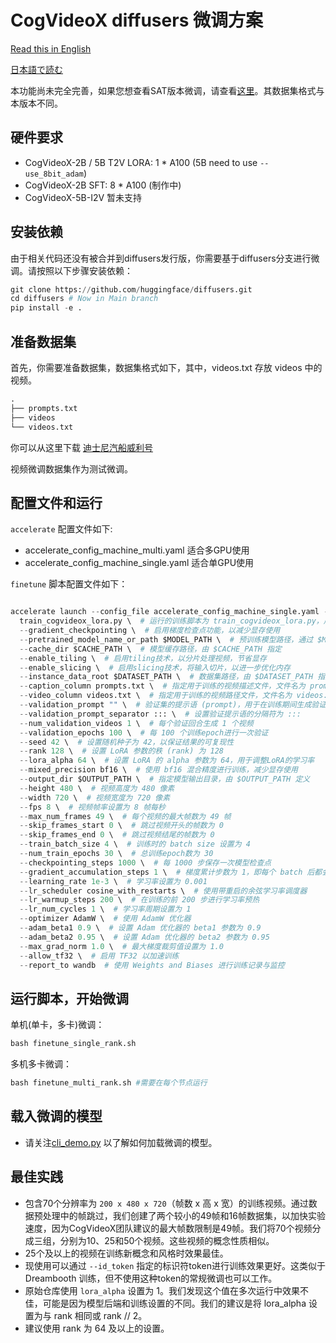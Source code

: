 # CogVideoX diffusers 微调方案

[Read this in English](./README_zh.md)

[日本語で読む](./README_ja.md)

本功能尚未完全完善，如果您想查看SAT版本微调，请查看[这里](../sat/README_zh.md)。其数据集格式与本版本不同。

## 硬件要求

+ CogVideoX-2B / 5B T2V LORA: 1 * A100  (5B need to use `--use_8bit_adam`)
+ CogVideoX-2B SFT:  8 * A100 (制作中)
+ CogVideoX-5B-I2V 暂未支持

## 安装依赖

由于相关代码还没有被合并到diffusers发行版，你需要基于diffusers分支进行微调。请按照以下步骤安装依赖：

```py
git clone https://github.com/huggingface/diffusers.git
cd diffusers # Now in Main branch
pip install -e .
```

## 准备数据集

首先，你需要准备数据集，数据集格式如下，其中，videos.txt 存放 videos 中的视频。

```py
.
├── prompts.txt
├── videos
└── videos.txt
```

你可以从这里下载 [迪士尼汽船威利号](https://huggingface.co/datasets/Wild-Heart/Disney-VideoGeneration-Dataset)

视频微调数据集作为测试微调。

## 配置文件和运行

`accelerate` 配置文件如下:

+ accelerate_config_machine_multi.yaml 适合多GPU使用
+ accelerate_config_machine_single.yaml 适合单GPU使用

`finetune` 脚本配置文件如下：

```py

accelerate launch --config_file accelerate_config_machine_single.yaml --multi_gpu \  # 使用 accelerate 启动多GPU训练，配置文件为 accelerate_config_machine_single.yaml
  train_cogvideox_lora.py \  # 运行的训练脚本为 train_cogvideox_lora.py，用于在 CogVideoX 模型上进行 LoRA 微调
  --gradient_checkpointing \  # 启用梯度检查点功能，以减少显存使用
  --pretrained_model_name_or_path $MODEL_PATH \  # 预训练模型路径，通过 $MODEL_PATH 指定
  --cache_dir $CACHE_PATH \  # 模型缓存路径，由 $CACHE_PATH 指定
  --enable_tiling \  # 启用tiling技术，以分片处理视频，节省显存
  --enable_slicing \  # 启用slicing技术，将输入切片，以进一步优化内存
  --instance_data_root $DATASET_PATH \  # 数据集路径，由 $DATASET_PATH 指定
  --caption_column prompts.txt \  # 指定用于训练的视频描述文件，文件名为 prompts.txt
  --video_column videos.txt \  # 指定用于训练的视频路径文件，文件名为 videos.txt
  --validation_prompt "" \  # 验证集的提示语 (prompt)，用于在训练期间生成验证视频
  --validation_prompt_separator ::: \  # 设置验证提示语的分隔符为 :::
  --num_validation_videos 1 \  # 每个验证回合生成 1 个视频
  --validation_epochs 100 \  # 每 100 个训练epoch进行一次验证
  --seed 42 \  # 设置随机种子为 42，以保证结果的可复现性
  --rank 128 \  # 设置 LoRA 参数的秩 (rank) 为 128
  --lora_alpha 64 \  # 设置 LoRA 的 alpha 参数为 64，用于调整LoRA的学习率
  --mixed_precision bf16 \  # 使用 bf16 混合精度进行训练，减少显存使用
  --output_dir $OUTPUT_PATH \  # 指定模型输出目录，由 $OUTPUT_PATH 定义
  --height 480 \  # 视频高度为 480 像素
  --width 720 \  # 视频宽度为 720 像素
  --fps 8 \  # 视频帧率设置为 8 帧每秒
  --max_num_frames 49 \  # 每个视频的最大帧数为 49 帧
  --skip_frames_start 0 \  # 跳过视频开头的帧数为 0
  --skip_frames_end 0 \  # 跳过视频结尾的帧数为 0
  --train_batch_size 4 \  # 训练时的 batch size 设置为 4
  --num_train_epochs 30 \  # 总训练epoch数为 30
  --checkpointing_steps 1000 \  # 每 1000 步保存一次模型检查点
  --gradient_accumulation_steps 1 \  # 梯度累计步数为 1，即每个 batch 后都会更新梯度
  --learning_rate 1e-3 \  # 学习率设置为 0.001
  --lr_scheduler cosine_with_restarts \  # 使用带重启的余弦学习率调度器
  --lr_warmup_steps 200 \  # 在训练的前 200 步进行学习率预热
  --lr_num_cycles 1 \  # 学习率周期设置为 1
  --optimizer AdamW \  # 使用 AdamW 优化器
  --adam_beta1 0.9 \  # 设置 Adam 优化器的 beta1 参数为 0.9
  --adam_beta2 0.95 \  # 设置 Adam 优化器的 beta2 参数为 0.95
  --max_grad_norm 1.0 \  # 最大梯度裁剪值设置为 1.0
  --allow_tf32 \  # 启用 TF32 以加速训练
  --report_to wandb  # 使用 Weights and Biases 进行训练记录与监控
```

## 运行脚本，开始微调

单机(单卡，多卡)微调：

```py
bash finetune_single_rank.sh
```

多机多卡微调：

```py
bash finetune_multi_rank.sh #需要在每个节点运行
```

## 载入微调的模型

+ 请关注[cli_demo.py](../inference/cli_demo.py) 以了解如何加载微调的模型。

## 最佳实践

+ 包含70个分辨率为 `200 x 480 x 720`（帧数 x 高 x
  宽）的训练视频。通过数据预处理中的帧跳过，我们创建了两个较小的49帧和16帧数据集，以加快实验速度，因为CogVideoX团队建议的最大帧数限制是49帧。我们将70个视频分成三组，分别为10、25和50个视频。这些视频的概念性质相似。
+ 25个及以上的视频在训练新概念和风格时效果最佳。
+ 现使用可以通过 `--id_token` 指定的标识符token进行训练效果更好。这类似于 Dreambooth 训练，但不使用这种token的常规微调也可以工作。
+ 原始仓库使用 `lora_alpha` 设置为 1。我们发现这个值在多次运行中效果不佳，可能是因为模型后端和训练设置的不同。我们的建议是将
  lora_alpha 设置为与 rank 相同或 rank // 2。
+ 建议使用 rank 为 64 及以上的设置。

